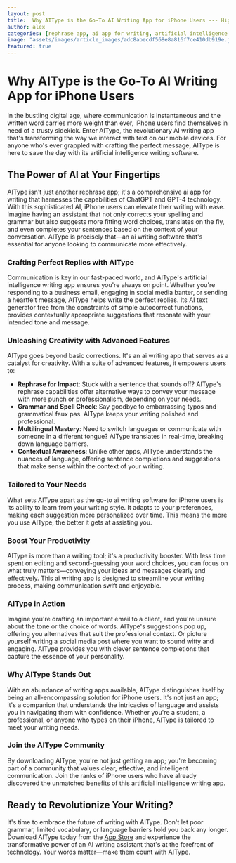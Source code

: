 ```yaml
---
layout: post
title:  Why AIType is the Go-To AI Writing App for iPhone Users --- Highlight the unique features of AIType that make it an essential AI writing app for iPhone enthusiasts.
author: alex
categories: [rephrase app, ai app for writing, artificial intelligence writing software, ai text generator free, ai writing software, artificial intelligence writing app, ai writing app]
image: "assets/images/article_images/adc8abecdf568e8a816f7ce410db919e.jpg"
featured: true
---
```


# Why AIType is the Go-To AI Writing App for iPhone Users

In the bustling digital age, where communication is instantaneous and the written word carries more weight than ever, iPhone users find themselves in need of a trusty sidekick. Enter AIType, the revolutionary AI writing app that's transforming the way we interact with text on our mobile devices. For anyone who's ever grappled with crafting the perfect message, AIType is here to save the day with its artificial intelligence writing software.

## The Power of AI at Your Fingertips

AIType isn't just another rephrase app; it's a comprehensive ai app for writing that harnesses the capabilities of ChatGPT and GPT-4 technology. With this sophisticated AI, iPhone users can elevate their writing with ease. Imagine having an assistant that not only corrects your spelling and grammar but also suggests more fitting word choices, translates on the fly, and even completes your sentences based on the context of your conversation. AIType is precisely that—an ai writing software that's essential for anyone looking to communicate more effectively.

### Crafting Perfect Replies with AIType

Communication is key in our fast-paced world, and AIType's artificial intelligence writing app ensures you're always on point. Whether you're responding to a business email, engaging in social media banter, or sending a heartfelt message, AIType helps write the perfect replies. Its AI text generator free from the constraints of simple autocorrect functions, provides contextually appropriate suggestions that resonate with your intended tone and message.

### Unleashing Creativity with Advanced Features

AIType goes beyond basic corrections. It's an ai writing app that serves as a catalyst for creativity. With a suite of advanced features, it empowers users to:

- **Rephrase for Impact**: Stuck with a sentence that sounds off? AIType's rephrase capabilities offer alternative ways to convey your message with more punch or professionalism, depending on your needs.
- **Grammar and Spell Check**: Say goodbye to embarrassing typos and grammatical faux pas. AIType keeps your writing polished and professional.
- **Multilingual Mastery**: Need to switch languages or communicate with someone in a different tongue? AIType translates in real-time, breaking down language barriers.
- **Contextual Awareness**: Unlike other apps, AIType understands the nuances of language, offering sentence completions and suggestions that make sense within the context of your writing.

### Tailored to Your Needs

What sets AIType apart as the go-to ai writing software for iPhone users is its ability to learn from your writing style. It adapts to your preferences, making each suggestion more personalized over time. This means the more you use AIType, the better it gets at assisting you.

### Boost Your Productivity

AIType is more than a writing tool; it's a productivity booster. With less time spent on editing and second-guessing your word choices, you can focus on what truly matters—conveying your ideas and messages clearly and effectively. This ai writing app is designed to streamline your writing process, making communication swift and enjoyable.

### AIType in Action

Imagine you're drafting an important email to a client, and you're unsure about the tone or the choice of words. AIType's suggestions pop up, offering you alternatives that suit the professional context. Or picture yourself writing a social media post where you want to sound witty and engaging. AIType provides you with clever sentence completions that capture the essence of your personality.

### Why AIType Stands Out

With an abundance of writing apps available, AIType distinguishes itself by being an all-encompassing solution for iPhone users. It's not just an app; it's a companion that understands the intricacies of language and assists you in navigating them with confidence. Whether you're a student, a professional, or anyone who types on their iPhone, AIType is tailored to meet your writing needs.

### Join the AIType Community

By downloading AIType, you're not just getting an app; you're becoming part of a community that values clear, effective, and intelligent communication. Join the ranks of iPhone users who have already discovered the unmatched benefits of this artificial intelligence writing app.

## Ready to Revolutionize Your Writing?

It's time to embrace the future of writing with AIType. Don't let poor grammar, limited vocabulary, or language barriers hold you back any longer. Download AIType today from the [App Store](https://apps.apple.com/us/app/aitype-grammar-check-keyboard/id6469163944) and experience the transformative power of an AI writing assistant that's at the forefront of technology. Your words matter—make them count with AIType.